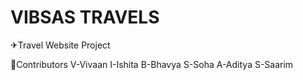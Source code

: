 # VIBSAS TRAVELS
✈Travel Website Project

🐧Contributors
   V-Vivaan
   I-Ishita
   B-Bhavya
   S-Soha
   A-Aditya
   S-Saarim
